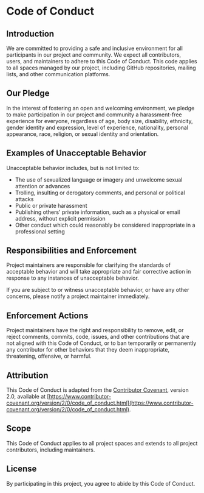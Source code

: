 # Code of Conduct

## Introduction

We are committed to providing a safe and inclusive environment for all participants in our project and community. We expect all contributors, users, and maintainers to adhere to this Code of Conduct. This code applies to all spaces managed by our project, including GitHub repositories, mailing lists, and other communication platforms.

## Our Pledge

In the interest of fostering an open and welcoming environment, we pledge to make participation in our project and community a harassment-free experience for everyone, regardless of age, body size, disability, ethnicity, gender identity and expression, level of experience, nationality, personal appearance, race, religion, or sexual identity and orientation.

## Examples of Unacceptable Behavior

Unacceptable behavior includes, but is not limited to:

- The use of sexualized language or imagery and unwelcome sexual attention or advances
- Trolling, insulting or derogatory comments, and personal or political attacks
- Public or private harassment
- Publishing others' private information, such as a physical or email address, without explicit permission
- Other conduct which could reasonably be considered inappropriate in a professional setting

## Responsibilities and Enforcement

Project maintainers are responsible for clarifying the standards of acceptable behavior and will take appropriate and fair corrective action in response to any instances of unacceptable behavior.

If you are subject to or witness unacceptable behavior, or have any other concerns, please notify a project maintainer immediately.

## Enforcement Actions

Project maintainers have the right and responsibility to remove, edit, or reject comments, commits, code, issues, and other contributions that are not aligned with this Code of Conduct, or to ban temporarily or permanently any contributor for other behaviors that they deem inappropriate, threatening, offensive, or harmful.

## Attribution

This Code of Conduct is adapted from the [Contributor Covenant](https://www.contributor-covenant.org/), version 2.0, available at [https://www.contributor-covenant.org/version/2/0/code_of_conduct.html](https://www.contributor-covenant.org/version/2/0/code_of_conduct.html).

## Scope

This Code of Conduct applies to all project spaces and extends to all project contributors, including maintainers.

## License

By participating in this project, you agree to abide by this Code of Conduct.
